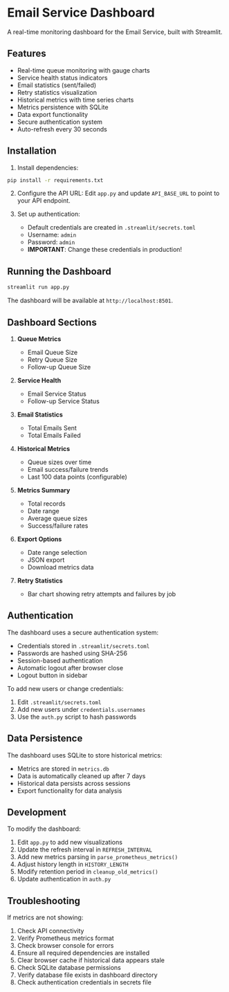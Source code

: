 # Email Service Dashboard

A real-time monitoring dashboard for the Email Service, built with Streamlit.

## Features

- Real-time queue monitoring with gauge charts
- Service health status indicators
- Email statistics (sent/failed)
- Retry statistics visualization
- Historical metrics with time series charts
- Metrics persistence with SQLite
- Data export functionality
- Secure authentication system
- Auto-refresh every 30 seconds

## Installation

1. Install dependencies:

```bash
pip install -r requirements.txt
```

2. Configure the API URL:
   Edit `app.py` and update `API_BASE_URL` to point to your API endpoint.

3. Set up authentication:
   - Default credentials are created in `.streamlit/secrets.toml`
   - Username: `admin`
   - Password: `admin`
   - **IMPORTANT**: Change these credentials in production!

## Running the Dashboard

```bash
streamlit run app.py
```

The dashboard will be available at `http://localhost:8501`.

## Dashboard Sections

1. **Queue Metrics**

   - Email Queue Size
   - Retry Queue Size
   - Follow-up Queue Size

2. **Service Health**

   - Email Service Status
   - Follow-up Service Status

3. **Email Statistics**

   - Total Emails Sent
   - Total Emails Failed

4. **Historical Metrics**

   - Queue sizes over time
   - Email success/failure trends
   - Last 100 data points (configurable)

5. **Metrics Summary**

   - Total records
   - Date range
   - Average queue sizes
   - Success/failure rates

6. **Export Options**

   - Date range selection
   - JSON export
   - Download metrics data

7. **Retry Statistics**
   - Bar chart showing retry attempts and failures by job

## Authentication

The dashboard uses a secure authentication system:

- Credentials stored in `.streamlit/secrets.toml`
- Passwords are hashed using SHA-256
- Session-based authentication
- Automatic logout after browser close
- Logout button in sidebar

To add new users or change credentials:

1. Edit `.streamlit/secrets.toml`
2. Add new users under `credentials.usernames`
3. Use the `auth.py` script to hash passwords

## Data Persistence

The dashboard uses SQLite to store historical metrics:

- Metrics are stored in `metrics.db`
- Data is automatically cleaned up after 7 days
- Historical data persists across sessions
- Export functionality for data analysis

## Development

To modify the dashboard:

1. Edit `app.py` to add new visualizations
2. Update the refresh interval in `REFRESH_INTERVAL`
3. Add new metrics parsing in `parse_prometheus_metrics()`
4. Adjust history length in `HISTORY_LENGTH`
5. Modify retention period in `cleanup_old_metrics()`
6. Update authentication in `auth.py`

## Troubleshooting

If metrics are not showing:

1. Check API connectivity
2. Verify Prometheus metrics format
3. Check browser console for errors
4. Ensure all required dependencies are installed
5. Clear browser cache if historical data appears stale
6. Check SQLite database permissions
7. Verify database file exists in dashboard directory
8. Check authentication credentials in secrets file
